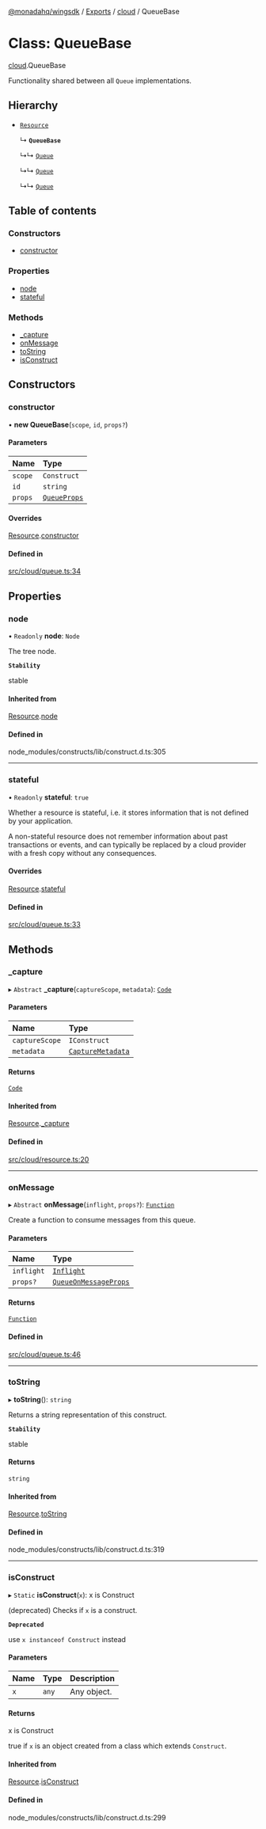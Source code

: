 [@monadahq/wingsdk](../README.md) / [Exports](../modules.md) / [cloud](../modules/cloud.md) / QueueBase

# Class: QueueBase

[cloud](../modules/cloud.md).QueueBase

Functionality shared between all `Queue` implementations.

## Hierarchy

- [`Resource`](cloud.Resource.md)

  ↳ **`QueueBase`**

  ↳↳ [`Queue`](tfaws.Queue.md)

  ↳↳ [`Queue`](cloud.Queue.md)

  ↳↳ [`Queue`](sim.Queue.md)

## Table of contents

### Constructors

- [constructor](cloud.QueueBase.md#constructor)

### Properties

- [node](cloud.QueueBase.md#node)
- [stateful](cloud.QueueBase.md#stateful)

### Methods

- [\_capture](cloud.QueueBase.md#_capture)
- [onMessage](cloud.QueueBase.md#onmessage)
- [toString](cloud.QueueBase.md#tostring)
- [isConstruct](cloud.QueueBase.md#isconstruct)

## Constructors

### constructor

• **new QueueBase**(`scope`, `id`, `props?`)

#### Parameters

| Name | Type |
| :------ | :------ |
| `scope` | `Construct` |
| `id` | `string` |
| `props` | [`QueueProps`](../interfaces/cloud.QueueProps.md) |

#### Overrides

[Resource](cloud.Resource.md).[constructor](cloud.Resource.md#constructor)

#### Defined in

[src/cloud/queue.ts:34](https://github.com/monadahq/winglang/blob/main/libs/wingsdk/src/cloud/queue.ts#L34)

## Properties

### node

• `Readonly` **node**: `Node`

The tree node.

**`Stability`**

stable

#### Inherited from

[Resource](cloud.Resource.md).[node](cloud.Resource.md#node)

#### Defined in

node_modules/constructs/lib/construct.d.ts:305

___

### stateful

• `Readonly` **stateful**: ``true``

Whether a resource is stateful, i.e. it stores information that is not
defined by your application.

A non-stateful resource does not remember information about past
transactions or events, and can typically be replaced by a cloud provider
with a fresh copy without any consequences.

#### Overrides

[Resource](cloud.Resource.md).[stateful](cloud.Resource.md#stateful)

#### Defined in

[src/cloud/queue.ts:33](https://github.com/monadahq/winglang/blob/main/libs/wingsdk/src/cloud/queue.ts#L33)

## Methods

### \_capture

▸ `Abstract` **_capture**(`captureScope`, `metadata`): [`Code`](core.Code.md)

#### Parameters

| Name | Type |
| :------ | :------ |
| `captureScope` | `IConstruct` |
| `metadata` | [`CaptureMetadata`](../interfaces/core.CaptureMetadata.md) |

#### Returns

[`Code`](core.Code.md)

#### Inherited from

[Resource](cloud.Resource.md).[_capture](cloud.Resource.md#_capture)

#### Defined in

[src/cloud/resource.ts:20](https://github.com/monadahq/winglang/blob/main/libs/wingsdk/src/cloud/resource.ts#L20)

___

### onMessage

▸ `Abstract` **onMessage**(`inflight`, `props?`): [`Function`](cloud.Function.md)

Create a function to consume messages from this queue.

#### Parameters

| Name | Type |
| :------ | :------ |
| `inflight` | [`Inflight`](core.Inflight.md) |
| `props?` | [`QueueOnMessageProps`](../interfaces/cloud.QueueOnMessageProps.md) |

#### Returns

[`Function`](cloud.Function.md)

#### Defined in

[src/cloud/queue.ts:46](https://github.com/monadahq/winglang/blob/main/libs/wingsdk/src/cloud/queue.ts#L46)

___

### toString

▸ **toString**(): `string`

Returns a string representation of this construct.

**`Stability`**

stable

#### Returns

`string`

#### Inherited from

[Resource](cloud.Resource.md).[toString](cloud.Resource.md#tostring)

#### Defined in

node_modules/constructs/lib/construct.d.ts:319

___

### isConstruct

▸ `Static` **isConstruct**(`x`): x is Construct

(deprecated) Checks if `x` is a construct.

**`Deprecated`**

use `x instanceof Construct` instead

#### Parameters

| Name | Type | Description |
| :------ | :------ | :------ |
| `x` | `any` | Any object. |

#### Returns

x is Construct

true if `x` is an object created from a class which extends `Construct`.

#### Inherited from

[Resource](cloud.Resource.md).[isConstruct](cloud.Resource.md#isconstruct)

#### Defined in

node_modules/constructs/lib/construct.d.ts:299
